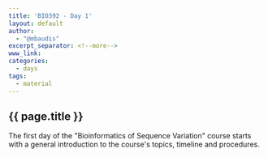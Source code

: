 ```yaml
---
title: 'BIO392 - Day 1'
layout: default
author:
  - "@mbaudis"
excerpt_separator: <!--more-->
www_link: 
categories:
  - days
tags:
  - material
---
```


## {{ page.title }}

The first day of the "Bioinformatics of Sequence Variation" course starts with a general introduction to the course's topics, timeline and procedures.

<!--more-->

